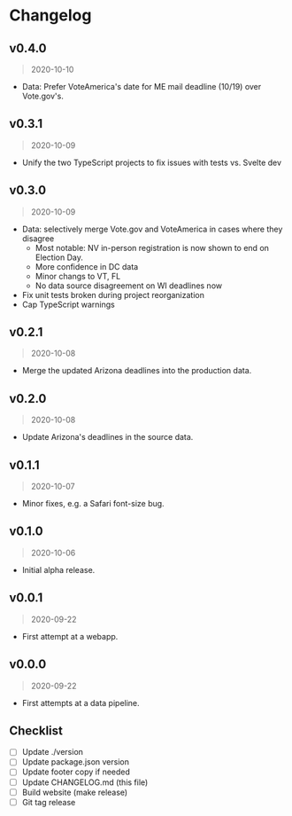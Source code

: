 # Changelog

## v0.4.0

> 2020-10-10

* Data: Prefer VoteAmerica's date for ME mail deadline (10/19) over Vote.gov's.

## v0.3.1

> 2020-10-09

* Unify the two TypeScript projects to fix issues with tests vs. Svelte dev

## v0.3.0

> 2020-10-09

* Data: selectively merge Vote.gov and VoteAmerica in cases where they disagree
  * Most notable: NV in-person registration is now shown to end on Election Day.
  * More confidence in DC data
  * Minor changs to VT, FL
  * No data source disagreement on WI deadlines now
* Fix unit tests broken during project reorganization
* Cap TypeScript warnings

## v0.2.1

> 2020-10-08

* Merge the updated Arizona deadlines into the production data.

## v0.2.0

> 2020-10-08

* Update Arizona's deadlines in the source data.

## v0.1.1

> 2020-10-07

* Minor fixes, e.g. a Safari font-size bug.

## v0.1.0

> 2020-10-06

* Initial alpha release.

## v0.0.1

> 2020-09-22

* First attempt at a webapp.

## v0.0.0

> 2020-09-22

* First attempts at a data pipeline.

## Checklist

* [ ] Update ./version
* [ ] Update package.json version
* [ ] Update footer copy if needed
* [ ] Update CHANGELOG.md (this file)
* [ ] Build website (make release)
* [ ] Git tag release
